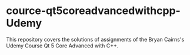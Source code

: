 # cource-qt5coreadvancedwithcpp-Udemy
This repository covers the solutions of assignments of the Bryan Cairns's Udemy Course Qt 5 Core Advanced with C++.
